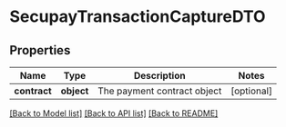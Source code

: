 # SecupayTransactionCaptureDTO

## Properties
Name | Type | Description | Notes
------------ | ------------- | ------------- | -------------
**contract** | **object** | The payment contract object | [optional] 

[[Back to Model list]](../README.md#documentation-for-models) [[Back to API list]](../README.md#documentation-for-api-endpoints) [[Back to README]](../README.md)


